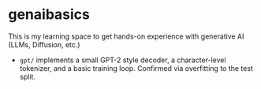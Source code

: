 # genaibasics

This is my learning space to get hands-on experience with generative AI (LLMs, Diffusion, etc.)

- `gpt/` implements a small GPT-2 style decoder, a character-level tokenizer, and a basic training loop. Confirmed via overfitting to the test split.
